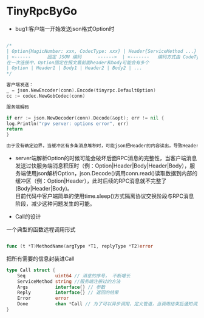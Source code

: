 <!--
 * @Author: zzzzztw
 * @Date: 2023-04-27 18:33:45
 * @LastEditors: Do not edit
 * @LastEditTime: 2023-04-29 11:37:01
 * @FilePath: /TidyRpcByGo/README.md
-->
# TinyRpcByGo

* bug1:客户端一开始发送json格式Option时 

```go

/*
| Option{MagicNumber: xxx, CodecType: xxx} | Header{ServiceMethod ...} | Body interface{} |
| <------      固定 JSON 编码      ------>  | <-------   编码方式由 CodeType 决定   ------->|
在一次连接中，Option固定在报文最前面header和body可能会有多个
| Option | Header1 | Body1 | Header2 | Body2 | ...
*/

客户端发送：
_ = json.NewEncoder(conn).Encode(tinyrpc.DefaultOption)
cc := codec.NewGobCodec(conn)

服务端解码

if err := json.NewDecoder(conn).Decode(&opt); err != nil {
log.Println("rpv server: options error", err)
return
}

由于没有确定边界，当缓冲区有多条消息堆积时，可能json把Header的内容读出，导致Header内容缺失，形成阻塞


```

* server端解析Option的时候可能会破坏后面RPC消息的完整性，当客户端消息发送过快服务端消息积压时（例：Option|Header|Body|Header|Body），服务端使用json解析Option，json.Decode()调用conn.read()读取数据到内部的缓冲区（例：Option|Header），此时后续的RPC消息就不完整了(Body|Header|Body)。  
目前代码中客户端简单的使用time.sleep()方式隔离协议交换阶段与RPC消息阶段，减少这种问题发生的可能。


* Call的设计

一个典型的函数远程调用形式

```go

func (t *T)MethodName(argType *T1, replyType *T2)error

```
把所有需要的信息封装进Call

```go
type Call struct {
	Seq           uint64 // 消息的序号， 不断增长
	ServiceMethod string //服务端注册过的方法
	Args          interface{} // 参数
	Reply         interface{} // 返回的结果
	Error         error
	Done          chan *Call // 为了可以异步调用，定义管道，当调用结束后通知调用方， 
}
```